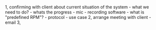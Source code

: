 1, confirming with client about current situation of the system
    - what we need to do?
        - whats the progress
            - mic 
                - recording software
        - what is "predefined RPM"?
    - protocol
    - use case
2, arrange meeting with client
    - email
3, 